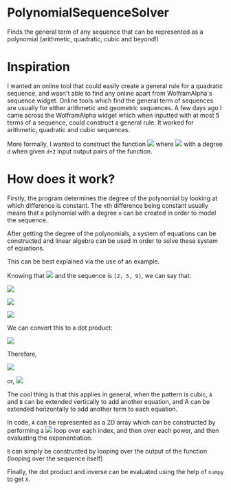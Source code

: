 # PolynomialSequenceSolver
Finds the general term of any sequence that can be represented as a polynomial (arithmetic, quadratic, cubic and beyond!)

# Inspiration
I wanted an online tool that could easily create a general rule for a quadratic sequence, and wasn't able to find any online apart from WolframAlpha's sequence widget.
Online tools which find the general term of sequences are usually for either arithmetic and geometric sequences.
A few days ago I came across the WolframAlpha widget which when inputted with at most 5 terms of a sequence, could construct a general rule. It worked for arithmetic, quadratic and cubic sequences.

More formally, I wanted to construct the function ![](https://latex.codecogs.com/svg.image?p(x)%20=%20an%5E0%20&plus;%20bn%5E1%20&plus;%20cn%5E2...) where ![](https://latex.codecogs.com/svg.image?n%20%5Cin%20%5Cmathbb%7BR%7D) with a degree `d` when given `d+2` input output pairs of the function.

# How does it work?
Firstly, the program determines the degree of the polynomial by looking at which difference is constant. The `n`th difference being constant usually means that a polynomial with a degree `n` can be created in order to model the sequence.


After getting the degree of the polynomials, a system of equations can be constructed and linear algebra can be used in order to solve these system of equations.

This can be best explained via the use of an example.

Knowing that ![](https://latex.codecogs.com/svg.image?p(x)%20=%20an%5E2%20&plus;%20bn%20&plus;%20c) and the sequence is `[2, 5, 9]`, we can say that:

![](https://latex.codecogs.com/svg.image?a1%5E2&plus;b1%5E1&plus;c1%5E0%20=%202)

![](https://latex.codecogs.com/svg.image?a2%5E2&plus;b2%5E1&plus;c2%5E0%20=%205)

![](https://latex.codecogs.com/svg.image?a3%5E2&plus;b3%5E1&plus;c3%5E0%20=%209)

We can convert this to a dot product:


![](https://latex.codecogs.com/svg.image?%5Cbegin%7Bpmatrix%7D1%5E2&1%5E1&1%5E0%5C%5C2%5E2&2%5E1&2%5E0%5C%5C3%5E2&3%5E1&3%5E0%5C%5C%5Cend%7Bpmatrix%7D%5Cbegin%7Bpmatrix%7Da%5C%5Cb%5C%5Cc%5Cend%7Bpmatrix%7D%20=%5Cbegin%7Bpmatrix%7D2%5C%5C5%5C%5C9%5Cend%7Bpmatrix%7D%20)

Therefore,

![](https://latex.codecogs.com/svg.image?%5Cbegin%7Bpmatrix%7Da%5C%5Cb%5C%5Cc%5Cend%7Bpmatrix%7D%20=%5Cbegin%7Bpmatrix%7D2%5C%5C5%5C%5C9%5Cend%7Bpmatrix%7D%20%5Cbegin%7Bpmatrix%7D1%5E2&1%5E1&1%5E0%5C%5C2%5E2&2%5E1&2%5E0%5C%5C3%5E2&3%5E1&3%5E0%5C%5C%5Cend%7Bpmatrix%7D%5E%7B-1%7D%20)

or,
![](https://latex.codecogs.com/svg.image?X=A%5E%7B-1%7DB)

The cool thing is that this applies in general, when the pattern is cubic, `A` and `B` can be extended vertically to add another equation, and A can be extended horizontally to add another term to each equation.

In code, `A` can be represented as a 2D array which can be constructed by performing a ![](https://latex.codecogs.com/svg.image?O(n%5E2)) loop over each index, and then over each power, and  then evaluating the exponentiation.

`B` can simply be constructed by looping over the output of the function (looping over the sequence itself)

Finally, the dot product and inverse can be evaluated using the help of `numpy` to get `X`.
